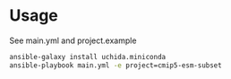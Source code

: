 # Usage

See main.yml and project.example

```bash
ansible-galaxy install uchida.miniconda
ansible-playbook main.yml -e project=cmip5-esm-subset
```
